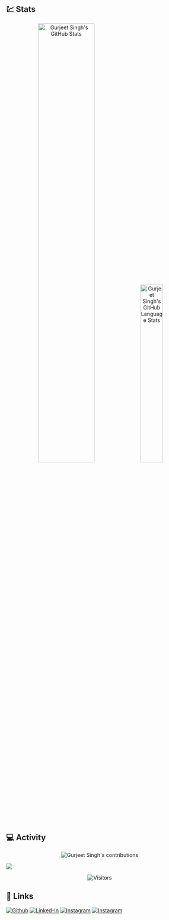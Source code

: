 <!--### Hi there 👋-->

## :chart: Stats

<div align="center">
  <img width="55%" src="https://github-readme-stats.vercel.app/api?username=gurjeet29&show_icons=true&hide_border=false&count_private=true&theme=react" alt="Gurjeet Singh's GitHub Stats">
  <img width="35%" src="https://github-readme-stats.vercel.app/api/top-langs/?username=gurjeet29&show_icons=true&hide_border=false&langs_count=10&layout=compact&theme=react" alt="Gurjeet Singh's GitHub Language Stats">
</div>

## :computer: Activity

<p align="center">
  <img src="https://github-readme-streak-stats.herokuapp.com/?user=gurjeet29&theme=buefy" alt="Gurjeet Singh's contributions"/>
</p>

<a href=#><img src="contributions.svg"></a>

<!-- <p align="center"> 
  Visitor count<br>
  <img src="https://profile-counter.glitch.me/gurjeet29/count.svg" />
</p> -->

<div align="center">
<img src="https://visitor-badge.laobi.icu/badge?page_id=gurjeet29" alt=" Visitors ">
</div>

## :link: Links
[![Github](https://img.shields.io/badge/GitHub-000000?style=for-the-badge&logo=GitHub&logoColor=white)](https://github.com/gurjeet29/)
[![Linked-In](https://img.shields.io/badge/Linked_In-0077B5?style=for-the-badge&logo=LinkedIn&logoColor=white)](https://www.linkedin.com/in/gurjeetsingh29/)
[![Instagram](https://img.shields.io/badge/Instagram-000000?style=for-the-badge&logo=Instagram&logoColor=#d16c06)](https://www.instagram.com/gurjeet_singh29/)
[![Instagram](https://img.shields.io/badge/Medium-000000?style=for-the-badge&logo=Medium&logoColor=white)](https://medium.com/@gurjeetsingh2000)
